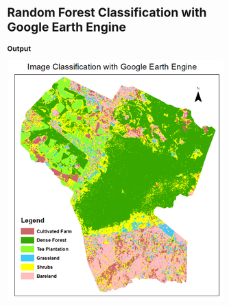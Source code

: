 # Random Forest Classification with Google Earth Engine
### Output
![Classification Output](Classification_2021_Cropped.png)
